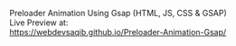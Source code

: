 Preloader Animation Using Gsap (HTML, JS, CSS & GSAP)
<br/>
Live Preview at:
<br/>
https://webdevsaqib.github.io/Preloader-Animation-Gsap/
